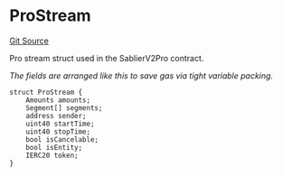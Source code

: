 # ProStream
[Git Source](https://github.com/sablierhq/v2-core/blob/71a38f2401905d2762c14a7b36c2334909bdb760/src/types/Structs.sol)

Pro stream struct used in the SablierV2Pro contract.

*The fields are arranged like this to save gas via tight variable packing.*


```solidity
struct ProStream {
    Amounts amounts;
    Segment[] segments;
    address sender;
    uint40 startTime;
    uint40 stopTime;
    bool isCancelable;
    bool isEntity;
    IERC20 token;
}
```

